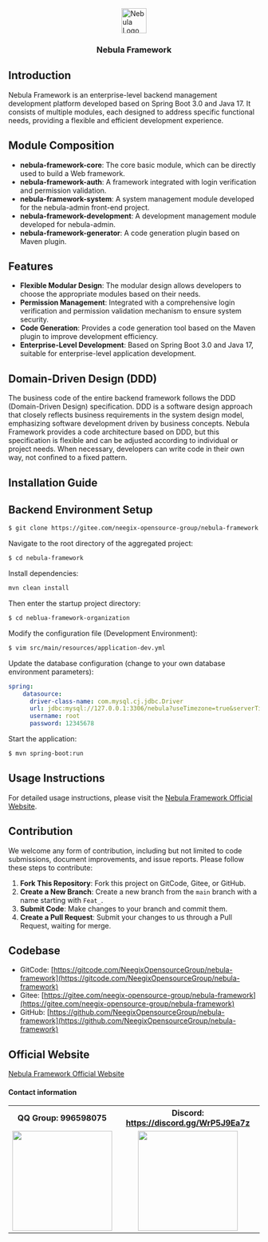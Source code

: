 <div style="display: flex; justify-content: center;">
    <img src="https://nebula.neegix.com/nebula.svg" alt="Nebula Logo" width="50" height="50" />
</div>
<h3 style="text-align: center;">
  Nebula Framework
</h3>

## Introduction

Nebula Framework is an enterprise-level backend management development platform developed based on Spring Boot 3.0 and Java 17. It consists of multiple modules, each designed to address specific functional needs, providing a flexible and efficient development experience.

## Module Composition

- **nebula-framework-core**: The core basic module, which can be directly used to build a Web framework.
- **nebula-framework-auth**: A framework integrated with login verification and permission validation.
- **nebula-framework-system**: A system management module developed for the nebula-admin front-end project.
- **nebula-framework-development**: A development management module developed for nebula-admin.
- **nebula-framework-generator**: A code generation plugin based on Maven plugin.

## Features

- **Flexible Modular Design**: The modular design allows developers to choose the appropriate modules based on their needs.
- **Permission Management**: Integrated with a comprehensive login verification and permission validation mechanism to ensure system security.
- **Code Generation**: Provides a code generation tool based on the Maven plugin to improve development efficiency.
- **Enterprise-Level Development**: Based on Spring Boot 3.0 and Java 17, suitable for enterprise-level application development.

## Domain-Driven Design (DDD)

The business code of the entire backend framework follows the DDD (Domain-Driven Design) specification. DDD is a software design approach that closely reflects business requirements in the system design model, emphasizing software development driven by business concepts. Nebula Framework provides a code architecture based on DDD, but this specification is flexible and can be adjusted according to individual or project needs. When necessary, developers can write code in their own way, not confined to a fixed pattern.

## Installation Guide

## Backend Environment Setup

```bash
$ git clone https://gitee.com/neegix-opensource-group/nebula-framework
```

Navigate to the root directory of the aggregated project:
```bash
$ cd nebula-framework
```

Install dependencies:
```bash
mvn clean install
```

Then enter the startup project directory:

```bash
$ cd neblua-framework-organization
```

Modify the configuration file (Development Environment):

```bash
$ vim src/main/resources/application-dev.yml
```

Update the database configuration (change to your own database environment parameters):
```yaml
spring:
    datasource:
      driver-class-name: com.mysql.cj.jdbc.Driver
      url: jdbc:mysql://127.0.0.1:3306/nebula?useTimezone=true&serverTimezone=UTC&useSSL=false&allowPublicKeyRetrieval=true
      username: root
      password: 12345678
```

Start the application:
```bash
$ mvn spring-boot:run
```


## Usage Instructions

For detailed usage instructions, please visit the [Nebula Framework Official Website](https://nebula.neegix.com).

## Contribution

We welcome any form of contribution, including but not limited to code submissions, document improvements, and issue reports. Please follow these steps to contribute:

1. **Fork This Repository**: Fork this project on GitCode, Gitee, or GitHub.
2. **Create a New Branch**: Create a new branch from the `main` branch with a name starting with `Feat_`.
3. **Submit Code**: Make changes to your branch and commit them.
4. **Create a Pull Request**: Submit your changes to us through a Pull Request, waiting for merge.

## Codebase

- GitCode: [https://gitcode.com/NeegixOpensourceGroup/nebula-framework](https://gitcode.com/NeegixOpensourceGroup/nebula-framework)
- Gitee: [https://gitee.com/neegix-opensource-group/nebula-framework](https://gitee.com/neegix-opensource-group/nebula-framework)
- GitHub: [https://github.com/NeegixOpensourceGroup/nebula-framework](https://github.com/NeegixOpensourceGroup/nebula-framework)

## Official Website

[Nebula Framework Official Website](https://nebula.neegix.com)

#### Contact information

<table>
  <tr>
    <th>QQ Group: 996598075</th>
    <th>Discord: <a href="https://discord.gg/WrP5J9Ea7z">https://discord.gg/WrP5J9Ea7z</a></th>
  </tr>
  <tr>
    <td><img src="https://neegix.com/img/qq_qrcode.jpg" width="200" /></td>
    <td align=center><img src="https://gitee.com/kushu001/pic-go-images/raw/master/images/httpsdiscord.ggWrP5J9Ea7z.png" width="200" /></td>
  </tr>
</table>